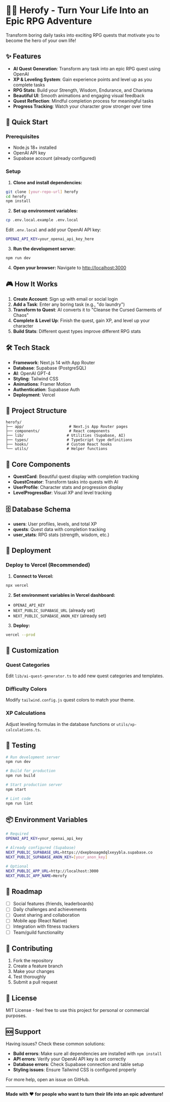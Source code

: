 # 🦸‍♂️ Herofy - Turn Your Life Into an Epic RPG Adventure

Transform boring daily tasks into exciting RPG quests that motivate you to become the hero of your own life!

## ✨ Features

- **AI Quest Generation**: Transform any task into an epic RPG quest using OpenAI
- **XP & Leveling System**: Gain experience points and level up as you complete tasks
- **RPG Stats**: Build your Strength, Wisdom, Endurance, and Charisma
- **Beautiful UI**: Smooth animations and engaging visual feedback
- **Quest Reflection**: Mindful completion process for meaningful tasks
- **Progress Tracking**: Watch your character grow stronger over time

## 🚀 Quick Start

### Prerequisites

- Node.js 18+ installed
- OpenAI API key
- Supabase account (already configured)

### Setup

1. **Clone and install dependencies:**
```bash
git clone [your-repo-url] herofy
cd herofy
npm install
```

2. **Set up environment variables:**
```bash
cp .env.local.example .env.local
```

Edit `.env.local` and add your OpenAI API key:
```bash
OPENAI_API_KEY=your_openai_api_key_here
```

3. **Run the development server:**
```bash
npm run dev
```

4. **Open your browser:**
Navigate to [http://localhost:3000](http://localhost:3000)

## 🎮 How It Works

1. **Create Account**: Sign up with email or social login
2. **Add a Task**: Enter any boring task (e.g., "do laundry")
3. **Transform to Quest**: AI converts it to "Cleanse the Cursed Garments of Chaos"
4. **Complete & Level Up**: Finish the quest, gain XP, and level up your character
5. **Build Stats**: Different quest types improve different RPG stats

## 🛠️ Tech Stack

- **Framework**: Next.js 14 with App Router
- **Database**: Supabase (PostgreSQL)
- **AI**: OpenAI GPT-4
- **Styling**: Tailwind CSS
- **Animations**: Framer Motion
- **Authentication**: Supabase Auth
- **Deployment**: Vercel

## 📁 Project Structure

```
herofy/
├── app/                    # Next.js App Router pages
├── components/             # React components
├── lib/                   # Utilities (Supabase, AI)
├── types/                 # TypeScript type definitions
├── hooks/                 # Custom React hooks
└── utils/                 # Helper functions
```

## 🎯 Core Components

- **QuestCard**: Beautiful quest display with completion tracking
- **QuestCreator**: Transform tasks into quests with AI
- **UserProfile**: Character stats and progression display
- **LevelProgressBar**: Visual XP and level tracking

## 🗄️ Database Schema

- **users**: User profiles, levels, and total XP
- **quests**: Quest data with completion tracking
- **user_stats**: RPG stats (strength, wisdom, etc.)

## 🚀 Deployment

### Deploy to Vercel (Recommended)

1. **Connect to Vercel:**
```bash
npx vercel
```

2. **Set environment variables in Vercel dashboard:**
- `OPENAI_API_KEY`
- `NEXT_PUBLIC_SUPABASE_URL` (already set)
- `NEXT_PUBLIC_SUPABASE_ANON_KEY` (already set)

3. **Deploy:**
```bash
vercel --prod
```

## 🎨 Customization

### Quest Categories
Edit `lib/ai-quest-generator.ts` to add new quest categories and templates.

### Difficulty Colors
Modify `tailwind.config.js` quest colors to match your theme.

### XP Calculations
Adjust leveling formulas in the database functions or `utils/xp-calculations.ts`.

## 🧪 Testing

```bash
# Run development server
npm run dev

# Build for production
npm run build

# Start production server
npm start

# Lint code
npm run lint
```

## 📦 Environment Variables

```bash
# Required
OPENAI_API_KEY=your_openai_api_key

# Already configured (Supabase)
NEXT_PUBLIC_SUPABASE_URL=https://dxepbnoagmdqlxeyybla.supabase.co
NEXT_PUBLIC_SUPABASE_ANON_KEY=[your_anon_key]

# Optional
NEXT_PUBLIC_APP_URL=http://localhost:3000
NEXT_PUBLIC_APP_NAME=Herofy
```

## 🎯 Roadmap

- [ ] Social features (friends, leaderboards)
- [ ] Daily challenges and achievements
- [ ] Quest sharing and collaboration
- [ ] Mobile app (React Native)
- [ ] Integration with fitness trackers
- [ ] Team/guild functionality

## 🤝 Contributing

1. Fork the repository
2. Create a feature branch
3. Make your changes
4. Test thoroughly
5. Submit a pull request

## 📝 License

MIT License - feel free to use this project for personal or commercial purposes.

## 🆘 Support

Having issues? Check these common solutions:

- **Build errors**: Make sure all dependencies are installed with `npm install`
- **API errors**: Verify your OpenAI API key is set correctly
- **Database errors**: Check Supabase connection and table setup
- **Styling issues**: Ensure Tailwind CSS is configured properly

For more help, open an issue on GitHub.

---

**Made with ❤️ for people who want to turn their life into an epic adventure!**